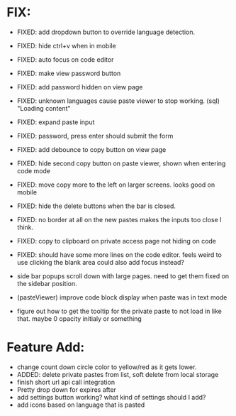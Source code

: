 # FIX:
- FIXED: add dropdown button to override language detection.
- FIXED: hide ctrl+v when in mobile
- FIXED: auto focus on code editor
- FIXED: make view password button
- FIXED: add password hidden on view page
- FIXED: unknown languages cause paste viewer to stop working. (sql) "Loading content"
- FIXED: expand paste input
- FIXED: password, press enter should submit the form
- FIXED: add debounce to copy button on view page
- FIXED: hide second copy button on paste viewer, shown when entering code mode
- FIXED: move copy more to the left on larger screens. looks good on mobile
- FIXED: hide the delete buttons when the bar is closed.
- FIXED: no border at all on the new pastes makes the inputs too close I think.
- FIXED: copy to clipboard on private access page not hiding on code 
- FIXED: should have some more lines on the code editor. feels weird to use clicking the blank area could also add focus instead? 

- side bar popups scroll down with large pages. need to get them fixed on the sidebar position. 
- (pasteViewer) improve code block display when paste was in text mode
- figure out how to get the tooltip for the private paste to not load in like that. maybe 0 opacity initialy or something


# Feature Add:

- change count down circle color to yellow/red as it gets lower. 
- ADDED: delete private pastes from list, soft delete from local storage
- finish short url api call integration
- Pretty drop down for expires after
- add settings button working? what kind of settings should I add?
- add icons based on language that is pasted

